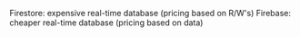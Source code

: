 Firestore: expensive real-time database (pricing based on R/W's)
Firebase: cheaper real-time database (pricing based on data)